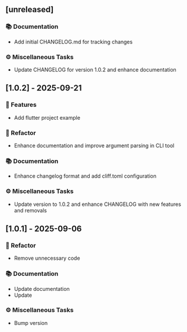 ## [unreleased]

### 📚 Documentation

- Add initial CHANGELOG.md for tracking changes

### ⚙️ Miscellaneous Tasks

- Update CHANGELOG for version 1.0.2 and enhance documentation
## [1.0.2] - 2025-09-21

### 🚀 Features

- Add flutter project example

### 🚜 Refactor

- Enhance documentation and improve argument parsing in CLI tool

### 📚 Documentation

- Enhance changelog format and add cliff.toml configuration

### ⚙️ Miscellaneous Tasks

- Update version to 1.0.2 and enhance CHANGELOG with new features and removals
## [1.0.1] - 2025-09-06

### 🚜 Refactor

- Remove unnecessary code

### 📚 Documentation

- Update documentation
- Update

### ⚙️ Miscellaneous Tasks

- Bump version
